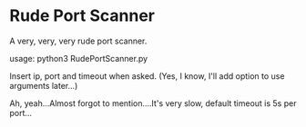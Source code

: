 # Rude Port Scanner

A very, very, very rude port scanner.

usage: python3 RudePortScanner.py

Insert ip, port and timeout when asked. (Yes, I know, I'll add option to use arguments later...)

Ah, yeah...Almost forgot to mention....It's very slow, default timeout is 5s per port...
